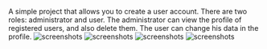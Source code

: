 A simple project that allows you to create a user account. There are two roles: administrator and user. The administrator can view the profile of registered users, and also delete them. The user can change his data in the profile.
![screenshots](signin_screenshot.png)
![screenshots](signup_screenshot.png)
![screenshots](profile_screenshot.png)
![screenshots](changedata_screenshot.png)